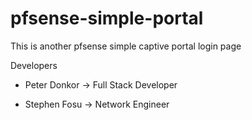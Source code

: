 # pfsense-simple-portal
This is another pfsense simple captive portal login page

Developers

- Peter Donkor -> Full Stack Developer

- Stephen Fosu -> Network Engineer

